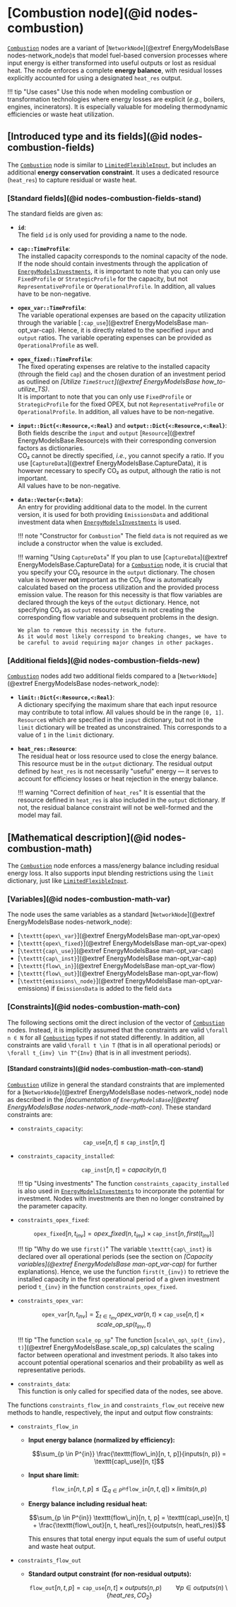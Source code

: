 # [Combustion node](@id nodes-combustion)

[`Combustion`](@ref) nodes are a variant of [`NetworkNode`](@extref EnergyModelsBase nodes-network_node)s that model fuel-based conversion processes where input energy is either transformed into useful outputs or lost as residual heat.
The node enforces a complete **energy balance**, with residual losses explicitly accounted for using a designated `heat_res` output.

!!! tip "Use cases"
    Use this node when modeling combustion or transformation technologies where energy losses are explicit (*e.g.*, boilers, engines, incinerators).
    It is especially valuable for modeling thermodynamic efficiencies or waste heat utilization.

## [Introduced type and its fields](@id nodes-combustion-fields)

The [`Combustion`](@ref) node is similar to [`LimitedFlexibleInput`](@ref), but includes an additional **energy conservation constraint**. It uses a dedicated resource (`heat_res`) to capture residual or waste heat.

### [Standard fields](@id nodes-combustion-fields-stand)

The standard fields are given as:

- **`id`**:\
  The field `id` is only used for providing a name to the node.
- **`cap::TimeProfile`**:\
  The installed capacity corresponds to the nominal capacity of the node.\
  If the node should contain investments through the application of [`EnergyModelsInvestments`](https://energymodelsx.github.io/EnergyModelsInvestments.jl/), it is important to note that you can only use `FixedProfile` or `StrategicProfile` for the capacity, but not `RepresentativeProfile` or `OperationalProfile`.
  In addition, all values have to be non-negative.
- **`opex_var::TimeProfile`**:\
  The variable operational expenses are based on the capacity utilization through the variable [`:cap_use`](@extref EnergyModelsBase man-opt_var-cap).
  Hence, it is directly related to the specified `input` and `output` ratios.
  The variable operating expenses can be provided as `OperationalProfile` as well.
- **`opex_fixed::TimeProfile`**:\
  The fixed operating expenses are relative to the installed capacity (through the field `cap`) and the chosen duration of an investment period as outlined on *[Utilize `TimeStruct`](@extref EnergyModelsBase how_to-utilize_TS)*.\
  It is important to note that you can only use `FixedProfile` or `StrategicProfile` for the fixed OPEX, but not `RepresentativeProfile` or `OperationalProfile`.
  In addition, all values have to be non-negative.
- **`input::Dict{<:Resource,<:Real}`** and **`output::Dict{<:Resource,<:Real}`**:\
  Both fields describe the `input` and `output` [`Resource`](@extref EnergyModelsBase.Resource)s with their corresponding conversion factors as dictionaries.\
  CO₂ cannot be directly specified, *i.e.*, you cannot specify a ratio.
  If you use [`CaptureData`](@extref EnergyModelsBase.CaptureData), it is however necessary to specify CO₂ as output, although the ratio is not important.\
  All values have to be non-negative.
- **`data::Vector{<:Data}`**:\
  An entry for providing additional data to the model.
  In the current version, it is used for both providing `EmissionsData` and additional investment data when [`EnergyModelsInvestments`](https://energymodelsx.github.io/EnergyModelsInvestments.jl/) is used.

  !!! note "Constructor for `Combustion`"
      The field `data` is not required as we include a constructor when the value is excluded.

  !!! warning "Using `CaptureData`"
      If you plan to use [`CaptureData`](@extref EnergyModelsBase.CaptureData) for a [`Combustion`](@ref) node, it is crucial that you specify your CO₂ resource in the `output` dictionary.
      The chosen value is however **not** important as the CO₂ flow is automatically calculated based on the process utilization and the provided process emission value.
      The reason for this necessity is that flow variables are declared through the keys of the `output` dictionary.
      Hence, not specifying CO₂ as `output` resource results in not creating the corresponding flow variable and subsequent problems in the design.

      We plan to remove this necessity in the future.
      As it would most likely correspond to breaking changes, we have to be careful to avoid requiring major changes in other packages.

### [Additional fields](@id nodes-combustion-fields-new)

[`Combustion`](@ref) nodes add two additional fields compared to a [`NetworkNode`](@extref EnergyModelsBase nodes-network_node):

- **`limit::Dict{<:Resource,<:Real}`**:\
  A dictionary specifying the maximum share that each input resource may contribute to total inflow.
  All values should be in the range ``[0, 1]``.
  `Resource`s which are specified in the `input` dictionary, but not in the `limit` dictionary will be treated as unconstrained.
  This corresponds to a value of ``1`` in the `limit` dictionary.
- **`heat_res::Resource`**:\
  The residual heat or loss resource used to close the energy balance.
  This resource must be in the `output` dictionary.
  The residual output defined by `heat_res` is not necessarily "useful" energy — it serves to account for efficiency losses or heat rejection in the energy balance.

  !!! warning "Correct definition of `heat_res`"
      It is essential that the resource defined in `heat_res` is also included in the `output` dictionary.
      If not, the residual balance constraint will not be well-formed and the model may fail.

## [Mathematical description](@id nodes-combustion-math)

The [`Combustion`](@ref) node enforces a mass/energy balance including residual energy loss.
It also supports input blending restrictions using the `limit` dictionary, just like [`LimitedFlexibleInput`](@ref).

### [Variables](@id nodes-combustion-math-var)

The node uses the same variables as a standard [`NetworkNode`](@extref EnergyModelsBase nodes-network_node):

- [``\texttt{opex\_var}``](@extref EnergyModelsBase man-opt_var-opex)
- [``\texttt{opex\_fixed}``](@extref EnergyModelsBase man-opt_var-opex)
- [``\texttt{cap\_use}``](@extref EnergyModelsBase man-opt_var-cap)
- [``\texttt{cap\_inst}``](@extref EnergyModelsBase man-opt_var-cap)
- [``\texttt{flow\_in}``](@extref EnergyModelsBase man-opt_var-flow)
- [``\texttt{flow\_out}``](@extref EnergyModelsBase man-opt_var-flow)
- [``\texttt{emissions\_node}``](@extref EnergyModelsBase man-opt_var-emissions) if `EmissionsData` is added to the field `data`

### [Constraints](@id nodes-combustion-math-con)

The following sections omit the direct inclusion of the vector of [`Combustion`](@ref) nodes.
Instead, it is implicitly assumed that the constraints are valid ``\forall n ∈ N`` for all [`Combustion`](@ref) types if not stated differently.
In addition, all constraints are valid ``\forall t \in T`` (that is in all operational periods) or ``\forall t_{inv} \in T^{Inv}`` (that is in all investment periods).

#### [Standard constraints](@id nodes-combustion-math-con-stand)

[`Combustion`](@ref) utilize in general the standard constraints that are implemented for a [`NetworkNode`](@extref EnergyModelsBase nodes-network_node) node as described in the *[documentation of `EnergyModelsBase`](@extref EnergyModelsBase nodes-network_node-math-con)*.
These standard constraints are:

- `constraints_capacity`:

  ```math
  \texttt{cap\_use}[n, t] \leq \texttt{cap\_inst}[n, t]
  ```

- `constraints_capacity_installed`:

  ```math
  \texttt{cap\_inst}[n, t] = capacity(n, t)
  ```

  !!! tip "Using investments"
      The function `constraints_capacity_installed` is also used in [`EnergyModelsInvestments`](https://energymodelsx.github.io/EnergyModelsInvestments.jl/) to incorporate the potential for investment.
      Nodes with investments are then no longer constrained by the parameter capacity.

- `constraints_opex_fixed`:

  ```math
  \texttt{opex\_fixed}[n, t_{inv}] = opex\_fixed(n, t_{inv}) \times \texttt{cap\_inst}[n, first(t_{inv})]
  ```

  !!! tip "Why do we use `first()`"
      The variable ``\texttt{cap\_inst}`` is declared over all operational periods (see the section on *[Capacity variables](@extref EnergyModelsBase man-opt_var-cap)* for further explanations).
      Hence, we use the function ``first(t_{inv})`` to retrieve the installed capacity in the first operational period of a given investment period ``t_{inv}`` in the function `constraints_opex_fixed`.

- `constraints_opex_var`:

  ```math
  \texttt{opex\_var}[n, t_{inv}] = \sum_{t \in t_{inv}} opex\_var(n, t) \times \texttt{cap\_use}[n, t] \times scale\_op\_sp(t_{inv}, t)
  ```

  !!! tip "The function `scale_op_sp`"
      The function [``scale\_op\_sp(t_{inv}, t)``](@extref EnergyModelsBase.scale_op_sp) calculates the scaling factor between operational and investment periods.
      It also takes into account potential operational scenarios and their probability as well as representative periods.

- `constraints_data`:\
  This function is only called for specified data of the nodes, see above.


The functions `constraints_flow_in` and `constraints_flow_out` receive new methods to handle, respectively, the input and output flow constraints:

- `constraints_flow_in`

  - **Input energy balance (normalized by efficiency):**

    ```math
    \sum_{p \in P^{in}} \frac{\texttt{flow\_in}[n, t, p]}{inputs(n, p)} =
    \texttt{cap\_use}[n, t]
    ```

  - **Input share limit:**

    ```math
    \texttt{flow\_in}[n, t, p] \leq
    \left(\sum_{q \in P^{in}} \texttt{flow\_in}[n, t, q]\right) \times limits(n, p)
    ```

  - **Energy balance including residual heat:**

    ```math
    \sum_{p \in P^{in}} \texttt{flow\_in}[n, t, p] =
    \texttt{cap\_use}[n, t] +
    \frac{\texttt{flow\_out}[n, t, heat\_res]}{outputs(n, heat\_res)}
    ```

    This ensures that total energy input equals the sum of useful output and waste heat output.

- `constraints_flow_out`

  - **Standard output constraint (for non-residual outputs):**

    ```math
    \texttt{flow\_out}[n, t, p] = \texttt{cap\_use}[n, t] \times outputs(n, p)
    \qquad \forall p \in outputs(n) \setminus \{heat\_res, CO_2\}
    ```
